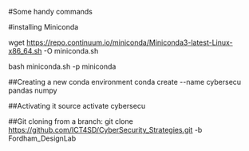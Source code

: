 #Some handy commands

#installing Miniconda

wget https://repo.continuum.io/miniconda/Miniconda3-latest-Linux-x86_64.sh -O miniconda.sh 

bash miniconda.sh -p miniconda

##Creating a new conda environment
conda create --name cybersecu pandas numpy

##Activating it
source activate cybersecu

##Git cloning from a branch:
git clone https://github.com/ICT4SD/CyberSecurity_Strategies.git -b Fordham_DesignLab

